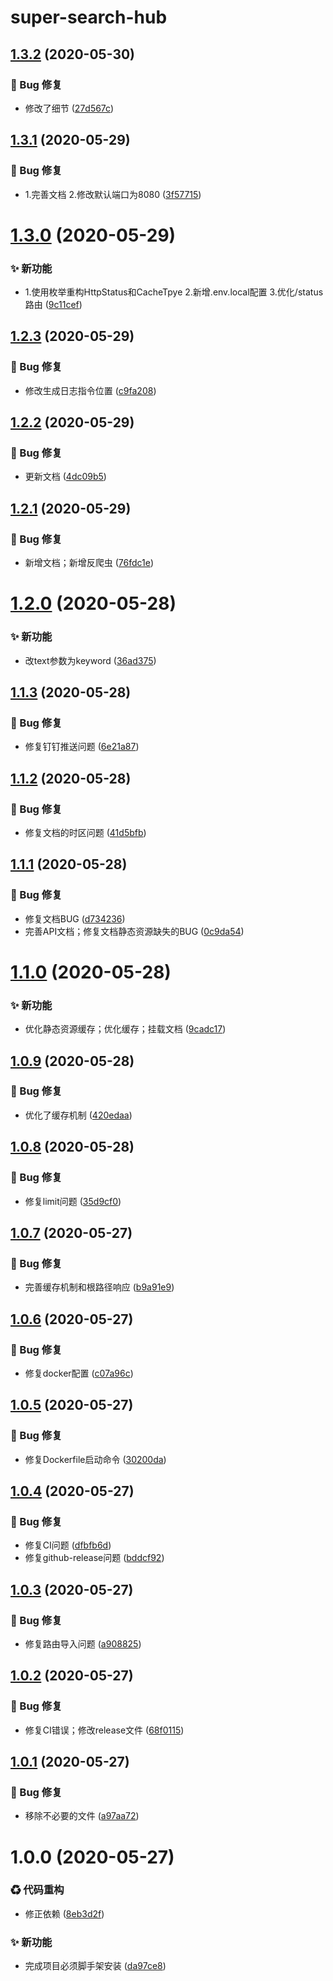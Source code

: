 # super-search-hub

## [1.3.2](https://github.com/CaoMeiYouRen/super-search-hub/compare/v1.3.1...v1.3.2) (2020-05-30)


### 🐛 Bug 修复

* 修改了细节 ([27d567c](https://github.com/CaoMeiYouRen/super-search-hub/commit/27d567c))

## [1.3.1](https://github.com/CaoMeiYouRen/super-search-hub/compare/v1.3.0...v1.3.1) (2020-05-29)


### 🐛 Bug 修复

* 1.完善文档 2.修改默认端口为8080 ([3f57715](https://github.com/CaoMeiYouRen/super-search-hub/commit/3f57715))

# [1.3.0](https://github.com/CaoMeiYouRen/super-search-hub/compare/v1.2.3...v1.3.0) (2020-05-29)


### ✨ 新功能

* 1.使用枚举重构HttpStatus和CacheTpye 2.新增.env.local配置 3.优化/status路由 ([9c11cef](https://github.com/CaoMeiYouRen/super-search-hub/commit/9c11cef))

## [1.2.3](https://github.com/CaoMeiYouRen/super-search-hub/compare/v1.2.2...v1.2.3) (2020-05-29)


### 🐛 Bug 修复

* 修改生成日志指令位置 ([c9fa208](https://github.com/CaoMeiYouRen/super-search-hub/commit/c9fa208))

## [1.2.2](https://github.com/CaoMeiYouRen/super-search-hub/compare/v1.2.1...v1.2.2) (2020-05-29)


### 🐛 Bug 修复

* 更新文档 ([4dc09b5](https://github.com/CaoMeiYouRen/super-search-hub/commit/4dc09b5))

## [1.2.1](https://github.com/CaoMeiYouRen/super-search-hub/compare/v1.2.0...v1.2.1) (2020-05-29)


### 🐛 Bug 修复

* 新增文档；新增反爬虫 ([76fdc1e](https://github.com/CaoMeiYouRen/super-search-hub/commit/76fdc1e))

# [1.2.0](https://github.com/CaoMeiYouRen/super-search-hub/compare/v1.1.3...v1.2.0) (2020-05-28)


### ✨ 新功能

* 改text参数为keyword ([36ad375](https://github.com/CaoMeiYouRen/super-search-hub/commit/36ad375))

## [1.1.3](https://github.com/CaoMeiYouRen/super-search-hub/compare/v1.1.2...v1.1.3) (2020-05-28)


### 🐛 Bug 修复

* 修复钉钉推送问题 ([6e21a87](https://github.com/CaoMeiYouRen/super-search-hub/commit/6e21a87))

## [1.1.2](https://github.com/CaoMeiYouRen/super-search-hub/compare/v1.1.1...v1.1.2) (2020-05-28)


### 🐛 Bug 修复

* 修复文档的时区问题 ([41d5bfb](https://github.com/CaoMeiYouRen/super-search-hub/commit/41d5bfb))

## [1.1.1](https://github.com/CaoMeiYouRen/super-search-hub/compare/v1.1.0...v1.1.1) (2020-05-28)


### 🐛 Bug 修复

* 修复文档BUG ([d734236](https://github.com/CaoMeiYouRen/super-search-hub/commit/d734236))
* 完善API文档；修复文档静态资源缺失的BUG ([0c9da54](https://github.com/CaoMeiYouRen/super-search-hub/commit/0c9da54))

# [1.1.0](https://github.com/CaoMeiYouRen/super-search-hub/compare/v1.0.9...v1.1.0) (2020-05-28)


### ✨ 新功能

* 优化静态资源缓存；优化缓存；挂载文档 ([9cadc17](https://github.com/CaoMeiYouRen/super-search-hub/commit/9cadc17))

## [1.0.9](https://github.com/CaoMeiYouRen/super-search-hub/compare/v1.0.8...v1.0.9) (2020-05-28)


### 🐛 Bug 修复

* 优化了缓存机制 ([420edaa](https://github.com/CaoMeiYouRen/super-search-hub/commit/420edaa))

## [1.0.8](https://github.com/CaoMeiYouRen/super-search-hub/compare/v1.0.7...v1.0.8) (2020-05-28)


### 🐛 Bug 修复

* 修复limit问题 ([35d9cf0](https://github.com/CaoMeiYouRen/super-search-hub/commit/35d9cf0))

## [1.0.7](https://github.com/CaoMeiYouRen/super-search-hub/compare/v1.0.6...v1.0.7) (2020-05-27)


### 🐛 Bug 修复

* 完善缓存机制和根路径响应 ([b9a91e9](https://github.com/CaoMeiYouRen/super-search-hub/commit/b9a91e9))

## [1.0.6](https://github.com/CaoMeiYouRen/super-search-hub/compare/v1.0.5...v1.0.6) (2020-05-27)


### 🐛 Bug 修复

* 修复docker配置 ([c07a96c](https://github.com/CaoMeiYouRen/super-search-hub/commit/c07a96c))

## [1.0.5](https://github.com/CaoMeiYouRen/super-search-hub/compare/v1.0.4...v1.0.5) (2020-05-27)


### 🐛 Bug 修复

* 修复Dockerfile启动命令 ([30200da](https://github.com/CaoMeiYouRen/super-search-hub/commit/30200da))

## [1.0.4](https://github.com/CaoMeiYouRen/super-search-hub/compare/v1.0.3...v1.0.4) (2020-05-27)


### 🐛 Bug 修复

* 修复CI问题 ([dfbfb6d](https://github.com/CaoMeiYouRen/super-search-hub/commit/dfbfb6d))
* 修复github-release问题 ([bddcf92](https://github.com/CaoMeiYouRen/super-search-hub/commit/bddcf92))

## [1.0.3](https://github.com/CaoMeiYouRen/super-search-hub/compare/v1.0.2...v1.0.3) (2020-05-27)


### 🐛 Bug 修复

* 修复路由导入问题 ([a908825](https://github.com/CaoMeiYouRen/super-search-hub/commit/a908825))

## [1.0.2](https://github.com/CaoMeiYouRen/super-search-hub/compare/v1.0.1...v1.0.2) (2020-05-27)


### 🐛 Bug 修复

* 修复CI错误；修改release文件 ([68f0115](https://github.com/CaoMeiYouRen/super-search-hub/commit/68f0115))

## [1.0.1](https://github.com/CaoMeiYouRen/super-search-hub/compare/v1.0.0...v1.0.1) (2020-05-27)


### 🐛 Bug 修复

* 移除不必要的文件 ([a97aa72](https://github.com/CaoMeiYouRen/super-search-hub/commit/a97aa72))

# 1.0.0 (2020-05-27)


### ♻ 代码重构

* 修正依赖 ([8eb3d2f](https://github.com/CaoMeiYouRen/super-search-hub/commit/8eb3d2f))


### ✨ 新功能

* 完成项目必须脚手架安装 ([da97ce8](https://github.com/CaoMeiYouRen/super-search-hub/commit/da97ce8))
